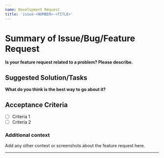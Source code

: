 ```yaml
---
name: Development Request
title: 'issue-<NUMBER>-<TITLE>'
---
```


# Summary of Issue/Bug/Feature Request
**Is your feature request related to a problem? Please describe.**

## Suggested Solution/Tasks
**What do you think is the best way to go about it?**

## **Acceptance Criteria**
- [ ] Criteria 1
- [ ] Criteria 2

### Additional context
Add any other context or screenshots about the feature request here.

---
